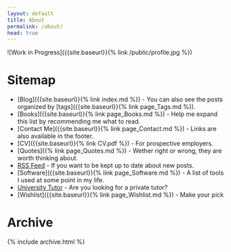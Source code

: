 ```yaml
---
layout: default
title: About
permalink: /about/
head: true
---
```


![Work in Progress]({{site.baseurl}}{% link /public/profile.jpg %})

# Sitemap

- [Blog]({{site.baseurl}}{% link index.md %}) - You can also see the posts organized by [tags]({{site.baseurl}}{% link page_Tags.md %}).
- [Books]({{site.baseurl}}{% link page_Books.md %}) - Help me expand this list by recommending me what to read.
- [Contact Me]({{site.baseurl}}{% link page_Contact.md %}) - Links are also available in the footer.
- [CV]({{site.baseurl}}{% link CV.pdf %}) - For prospective employers.
- [Quotes]({% link page_Quotes.md %}) - Wether right or wrong, they are worth thinking about.
- [RSS Feed](/atom.xml) - If you want to be kept up to date about new posts.
- [Software]({{site.baseurl}}{% link page_Software.md %}) - A list of tools I used at some point in my life.
- [University Tutor](http://universitytutor.com/tutors/944174) - Are you looking for a private tutor?
- [Wishlist]({{site.baseurl}}{% link page_Wishlist.md %}) - Make your pick

# Archive

{% include archive.html %}